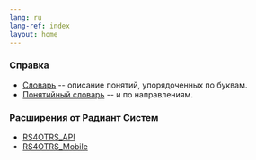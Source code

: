 ```yaml
---
lang: ru
lang-ref: index
layout: home
---
```


### Справка

- [Словарь](/ru/dict) -- описание понятий, упорядоченных по буквам.
- [Понятийный словарь](/ru/terms) -- и по направлениям.

### Расширения от Радиант Систем

- [RS4OTRS_API](/ru/packages/api/info)
- [RS4OTRS_Mobile](/ru/packages/mobile/info)
